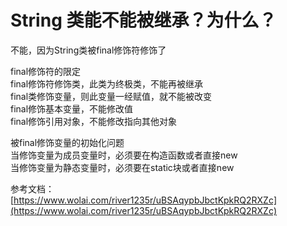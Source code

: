 # String 类能不能被继承？为什么？ #

不能，因为String类被final修饰符修饰了

final修饰符的限定  
final修饰符修饰类，此类为终极类，不能再被继承  
final类修饰变量，则此变量一经赋值，就不能被改变  
final修饰基本变量，不能修改值  
final修饰引用对象，不能修改指向其他对象  

被final修饰变量的初始化问题  
当修饰变量为成员变量时，必须要在构造函数或者直接new  
当修饰变量为静态变量时，必须要在static块或者直接new

参考文档：  
[https://www.wolai.com/river1235r/uBSAqypbJbctKpkRQ2RXZc](https://www.wolai.com/river1235r/uBSAqypbJbctKpkRQ2RXZc)